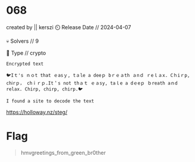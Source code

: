 # 068
created by || kerszi
⏲️ Release Date // 2024-04-07

💀 Solvers // 9

🧩 Type // crypto

```
Encrypted text 

🐦Iｔ's ｎｏt that ｅasｙ, tａle a deeｐ bｒｅａth ａnｄ ｒeｌａx. Cｈiｒp, ϲhⅰrｐ， chｉｒｐ.Ιt＇s nοt thａｔ ｅａsy, taｌe a dｅeｐ ｂreath aｎd relax. Chirp, chirp, chirp.🐦

```

```
I found a site to decode the text 
```

https://holloway.nz/steg/

# Flag
>hmvgreetings_from_green_br0ther